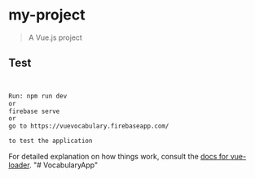 # my-project

> A Vue.js project

## Test

``` bash


Run: npm run dev
or
firebase serve
or
go to https://vuevocabulary.firebaseapp.com/

to test the application
```

For detailed explanation on how things work, consult the [docs for vue-loader](http://vuejs.github.io/vue-loader).
"# VocabularyApp"
